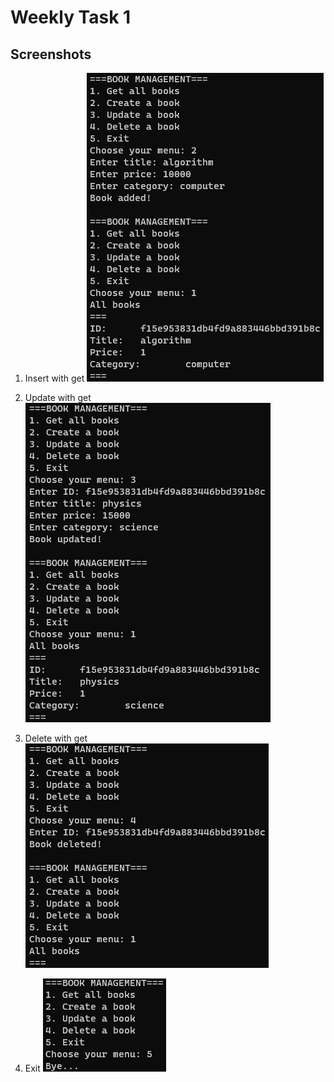 # Weekly Task 1

## Screenshots

1. Insert with get
![alt text](./screenshots/1_create_get.png "1_create_get")

2. Update with get
![alt text](./screenshots/2_update_get.png "2_update_get")

3. Delete with get
![alt text](./screenshots/3_delete_get.png "3_delete_get")

4. Exit
![alt text](./screenshots/4_exit.png "4_exit")